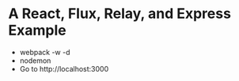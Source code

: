 A React, Flux, Relay, and Express Example
=========================================

+ webpack -w -d
+ nodemon
+ Go to http://localhost:3000
